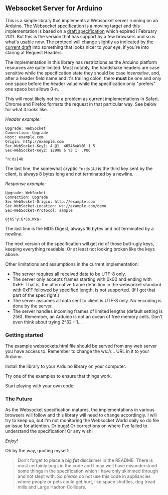 ## Websocket Server for Arduino

This is a simple library that implements a Websocket server running on an Arduino. The Websocket specification is a moving target and this implementation is based on a [draft specification][1] which expired i February 2011. But this is the version that has support by a few browsers and so is what's usable now. The protocol will change slightly as indicated by the [current draft][2] into something that looks nicer to your eye, if you're into staring at Request Headers.

The implementation in this library has restrictions as the Arduino platform resources are quite limited. Most notably, the handshake headers are case sensitive while the specification state they should be case _insensitive_, and, after a header field name and it's trailing colon, there **must** be one and only one space before the header value while the specification only "prefers" one space but allows 0-n.

This will most likely not be a problem as current implementations in Safari, Chrome and Firefox formats the request in that particular way. See below for what it looks like.

_Header example:_

	Upgrade: WebSocket
	Connection: Upgrade
	Host: example.com
	Origin: http://example.com
	Sec-WebSocket-Key1: 4 @1  46546xW%0l 1 5
	Sec-WebSocket-Key2: 12998 5 Y3 1  .P00

	^n:ds[4U

The last line, the somewhat cryptic `^n:ds[4U` is the third key sent by the client, is always 8 bytes long and not terminated by a newline.

_Response example:_

	Upgrade: WebSocket
	Connection: Upgrade
	Sec-WebSocket-Origin: http://example.com
	Sec-WebSocket-Location: ws://example.com/demo
	Sec-WebSocket-Protocol: sample

	8jKS'y:G*Co,Wxa-

The last line is the MD5 Digest, always 16 bytes and not terminated by a newline.

The next version of the specification will get rid of those butt-ugly keys, keeping  everything readable. Or at least not looking broken like the keys above.

Other limitations and assumptions in the current implementation:

* The server requires all received data to be UTF-8 only.
* The server only accepts frames starting with 0x00 and ending with 0xFF. That is, the alternative frame definition in the websocket standard with 0xFF followed by specified length, is not supported. (If I got that part of the spec right.)
* The server assumes all data sent to client is UTF-8 only. No encoding is done by the server.
* The server handles incoming frames of limited lengths (default setting is 256). Remember, an Arduino is not an ocean of free memory cells. Don't even think about trying 2^32 - 1...

### Getting started

The example websockets.html file should be served from any web server you have access to. Remember to change the ws://... URL in it to your Arduino.

Install the library to your Arduino library on your computer.

Try one of the examples to ensure that things work.

Start playing with your own code!

### The Future

As the Websocket specification matures, the implementations in various browsers will follow and this library will need to change accordingly. I will try to keep up, but I'm not monitoring the Websocket World daily so do file an issue for attention. Or bugs! Or corrections on where I've failed to understand the specification! Or any wish!

_Enjoy!_

Oh by the way, quoting myself:

> Don't forget to place a big ***fat*** disclaimer in the README. There is most certainly bugs in the code and I may well have misunderstood some things in the specification which I have only skimmed through and not slept with. So _please_ do not use this code in appliancies where people or pets could get hurt, like space shuttles, dog tread mills and Large Hadron Colliders.


[1]: http://www.whatwg.org/specs/web-socket-protocol/ "Protol version implemented here"
[2]: http://tools.ietf.org/html/draft-ietf-hybi-thewebsocketprotocol "Latest specification"

